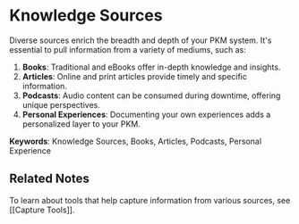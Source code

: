 # Knowledge Sources

Diverse sources enrich the breadth and depth of your PKM system. It's essential to pull information from a variety of mediums, such as:

1. **Books**: Traditional and eBooks offer in-depth knowledge and insights.
2. **Articles**: Online and print articles provide timely and specific information.
3. **Podcasts**: Audio content can be consumed during downtime, offering unique perspectives.
4. **Personal Experiences**: Documenting your own experiences adds a personalized layer to your PKM.

**Keywords**: Knowledge Sources, Books, Articles, Podcasts, Personal Experience



## Related Notes

To learn about tools that help capture information from various sources, see [[Capture Tools]].